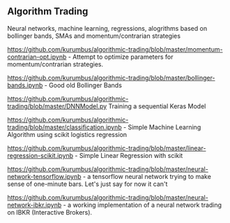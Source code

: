 ## Algorithm Trading

Neural networks, machine learning, regressions, alogrithms based on bollinger bands, SMAs and momentum/contrarian strategies

https://github.com/kurumbus/algorithmic-trading/blob/master/momentum-contrarian-opt.ipynb  - Attempt to optimize parameters for momentum/contrarian strategies. 

https://github.com/kurumbus/algorithmic-trading/blob/master/bollinger-bands.ipynb - Good old Bollinger Bands

https://github.com/kurumbus/algorithmic-trading/blob/master/DNNModel.py  Training a sequential Keras Model 

https://github.com/kurumbus/algorithmic-trading/blob/master/classification.ipynb  - Simple Machine Learning Algorithm using scikit logistics regression

https://github.com/kurumbus/algorithmic-trading/blob/master/linear-regression-scikit.ipynb - Simple Linear Regression with scikit

https://github.com/kurumbus/algorithmic-trading/blob/master/neural-network-tensorflow.ipynb - a tensorflow neural network trying to make sense of one-minute bars. Let's just say for now it can't

https://github.com/kurumbus/algorithmic-trading/blob/master/neural-network-ibkr.ipynb  - a working implementation of a neural network trading on IBKR (Interactive Brokers).

